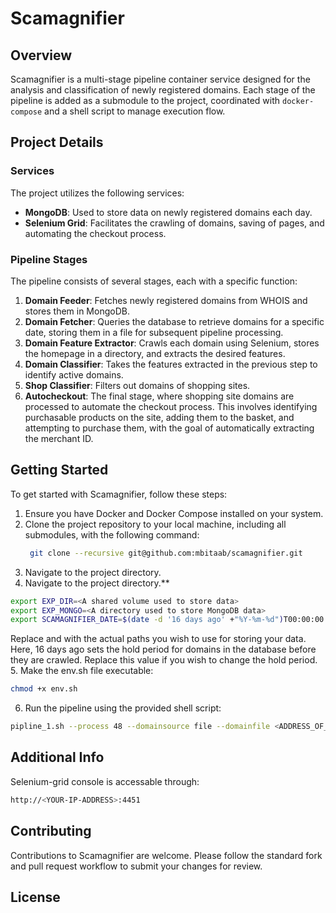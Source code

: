 # Scamagnifier

## Overview
Scamagnifier is a multi-stage pipeline container service designed for the analysis and classification of newly registered domains. Each stage of the pipeline is added as a submodule to the project, coordinated with `docker-compose` and a shell script to manage execution flow.

## Project Details

### Services
The project utilizes the following services:

- **MongoDB**: Used to store data on newly registered domains each day.
- **Selenium Grid**: Facilitates the crawling of domains, saving of pages, and automating the checkout process.

### Pipeline Stages
The pipeline consists of several stages, each with a specific function:

1. **Domain Feeder**: Fetches newly registered domains from WHOIS and stores them in MongoDB.
2. **Domain Fetcher**: Queries the database to retrieve domains for a specific date, storing them in a file for subsequent pipeline processing.
3. **Domain Feature Extractor**: Crawls each domain using Selenium, stores the homepage in a directory, and extracts the desired features.
4. **Domain Classifier**: Takes the features extracted in the previous step to identify active domains.
5. **Shop Classifier**: Filters out domains of shopping sites.
6. **Autocheckout**: The final stage, where shopping site domains are processed to automate the checkout process. This involves identifying purchasable products on the site, adding them to the basket, and attempting to purchase them, with the goal of automatically extracting the merchant ID.

## Getting Started

To get started with Scamagnifier, follow these steps:

1. Ensure you have Docker and Docker Compose installed on your system.
2. Clone the project repository to your local machine, including all submodules, with the following command:
   ```sh
    git clone --recursive git@github.com:mbitaab/scamagnifier.git
    ```
3. Navigate to the project directory.
4. Navigate to the project directory.**
```sh
export EXP_DIR=<A shared volume used to store data>
export EXP_MONGO=<A directory used to store MongoDB data>
export SCAMAGNIFIER_DATE=$(date -d '16 days ago' +"%Y-%m-%d")T00:00:00.000$(date +%:z)
```
Replace <A shared volume used to store data> and <A directory used to store MongoDB data> with the actual paths you wish to use for storing your data.
Here, 16 days ago sets the hold period for domains in the database before they are crawled. Replace this value if you wish to change the hold period.
5. Make the env.sh file executable:
```sh
chmod +x env.sh
```
6. Run the pipeline using the provided shell script:
```sh
pipline_1.sh --process 48 --domainsource file --domainfile <ADDRESS_OF_DOMAINS_FILE> --steps all           
```
## Additional Info
Selenium-grid console is accessable through:
```sh
http://<YOUR-IP-ADDRESS>:4451
```


## Contributing

Contributions to Scamagnifier are welcome. Please follow the standard fork and pull request workflow to submit your changes for review.

## License
